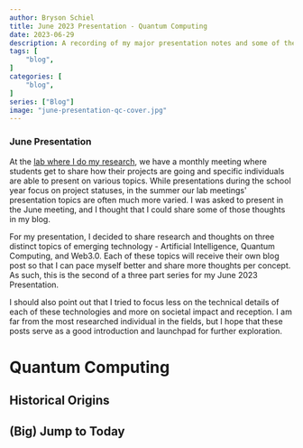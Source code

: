 ```yaml
---
author: Bryson Schiel
title: June 2023 Presentation - Quantum Computing
date: 2023-06-29
description: A recording of my major presentation notes and some of the discussion that we shared as a lab. Specifically for Quantum Computing.
tags: [
    "blog",
]
categories: [
    "blog",
]
series: ["Blog"]
image: "june-presentation-qc-cover.jpg"
---
```


### June Presentation

At the [lab where I do my research](https://netlab.byu.edu), we have a monthly meeting where students get to share how their projects are going and specific individuals are able to present on various topics. While presentations during the school year focus on project statuses, in the summer our lab meetings' presentation topics are often much more varied. I was asked to present in the June meeting, and I thought that I could share some of those thoughts in my blog.

For my presentation, I decided to share research and thoughts on three distinct topics of emerging technology - Artificial Intelligence, Quantum Computing, and Web3.0. Each of these topics will receive their own blog post so that I can pace myself better and share more thoughts per concept. As such, this is the second of a three part series for my June 2023 Presentation.

I should also point out that I tried to focus less on the technical details of each of these technologies and more on societal impact and reception. I am far from the most researched individual in the fields, but I hope that these posts serve as a good introduction and launchpad for further exploration.

# Quantum Computing

## Historical Origins



## (Big) Jump to Today

